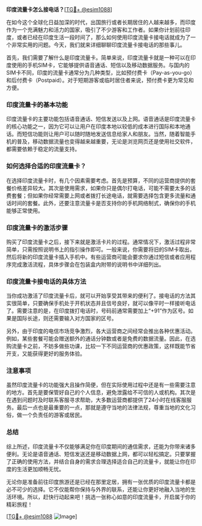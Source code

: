 **印度流量卡怎么接电话？**[[TG💪+ @esim1088](https://t.me/s/esim1088)]

在如今这个全球化日益加深的时代，出国旅行或者长期居住的人越来越多，而印度作为一个充满魅力和活力的国家，吸引了不少游客和工作者。如果你计划前往印度，或者已经在印度生活一段时间了，那么如何使用印度流量卡接电话就成为了一个非常实用的问题。今天，我们就来详细聊聊印度流量卡接电话的那些事儿。

首先，我们需要了解什么是印度流量卡。简单来说，印度流量卡就是一种可以在印度使用的手机SIM卡，它能够提供语音通话、短信以及移动数据服务。与国内的SIM卡不同，印度的流量卡通常分为几种类型，比如预付费卡（Pay-as-you-go）和后付费卡（Postpaid）。对于短期游客或临时居住者来说，预付费卡更为常见和方便。

### 印度流量卡的基本功能

印度流量卡的主要功能包括语音通话、短信发送以及上网。语音通话是印度流量卡的核心功能之一，因为它可以让用户在印度本地以较低的成本进行国际和本地通话。而短信功能则让用户可以随时随地发送信息给家人和朋友。当然，随着智能手机的普及，移动数据流量也变得越来越重要，无论是浏览网页还是使用社交软件，都需要依赖于稳定的流量支持。

### 如何选择合适的印度流量卡？

在选择印度流量卡时，有几个因素需要考虑。首先是预算，不同的运营商提供的套餐价格差异较大。其次是使用需求，如果你只是偶尔打电话，可能不需要太多的话费套餐；但如果你经常需要上网或者拨打长途电话，就需要选择包含更多流量和通话时间的套餐。此外，还要注意流量卡是否支持你的手机网络制式，确保你的手机能够正常使用。

### 印度流量卡的激活步骤

购买了印度流量卡之后，接下来就是激活卡片的过程。通常情况下，激活过程非常简单，只需按照说明书上的指引操作即可。一般来说，你需要将旧的SIM卡取出，然后将新的印度流量卡插入手机中。有些运营商可能会要求你通过短信或者应用程序完成激活流程，具体步骤会在包装盒内附带的说明书中详细列出。

### 印度流量卡接电话的具体方法

当你成功激活了印度流量卡后，就可以开始享受其带来的便利了。接电话的方法其实很简单，只要确保手机处于开机状态并且信号良好，就可以像平时一样接听电话了。需要注意的是，在印度拨打电话时，号码前通常需要加上“+91”作为区号。如果是国际长途，则还需要输入对方国家的区号。

另外，由于印度的电信市场竞争激烈，各大运营商之间经常会推出各种优惠活动。例如，某些套餐可能会赠送额外的通话分钟数或者是免费的数据流量。因此，在选购流量卡之前，不妨多做些功课，比较一下不同运营商的优惠政策，这样既能节省开支，又能获得更好的服务体验。

### 注意事项

虽然印度流量卡的功能强大且操作简便，但在实际使用过程中还是有一些需要注意的地方。首先是要保管好自己的个人信息，避免泄露给不可信的人或机构。其次是在遇到问题时及时联系客服寻求帮助，大多数运营商都提供了24小时在线客服服务。最后一点也是最重要的一点，那就是遵守当地的法律法规，尊重当地的文化习俗，做一个负责任的游客或居民。

### 总结

综上所述，印度流量卡不仅能够满足你在印度期间的通信需求，还能为你带来诸多便利。无论是语音通话、短信发送还是移动数据上网，都可以轻松搞定。只要掌握了正确的使用方法，并结合自身的需求合理选择适合自己的流量卡，就能让你在印度的生活更加顺畅无忧。

无论你是准备前往印度旅游还是已经在那里定居，拥有一张优质的印度流量卡都是必不可少的选择。它不仅能帮你保持与外界的联系，还能让你更好地融入当地的生活环境。所以，赶快行动起来吧！挑选一张称心如意的印度流量卡，开启属于你的精彩旅程！

[[TG💪+ @esim1088](https://t.me/s/esim1088) ![Image](https://i.postimg.cc/4NQfJmqS/Snipaste-2025-05-13-00-14-12.png)]
